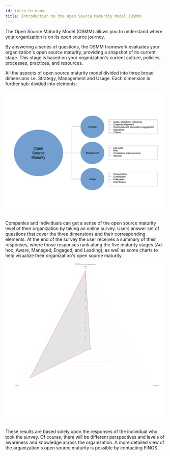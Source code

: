 ```yaml
---
id: intro-to-osmm
title: Introduction to the Open Source Maturity Model (OSMM)
---
```

<!--
SPDX-FileCopyrightText: 2021 Wipro, Ltd.

SPDX-License-Identifier: CC-BY-SA-4.0
-->

The Open Source Maturity Model (OSMM) allows you to understand where your organization is on its open source journey.

By answering a series of questions, the OSMM framework evaluates your organization's open source maturity, providing a snapshot of its current stage. This stage is based on your organization's current culture, policies, processes, practices, and resources.

All the aspects of open source maturity model divided into three broad dimensions i.e. Strategy, Management and Usage. Each dimension is further sub-divided into elements:

<img src="../img/osmm-summary-diagram.png" alt="A diagram summarizing the OSMM, showing the dimensions of Strategy, Management, and Usage and each of their respective elements">

Companies and individuals can get a sense of the open source maturity level of their organization by taking an online survey. Users answer set of questions that cover the three dimensions and their corresponding elements. At the end of the survey the user receives a summary of their responses, where those responses rank along the five maturity stages (Ad-hoc, Aware, Managed, Engaged, and Leading), as well as some charts to help visualize their organization's open source maturity.

<img src="../img/spiderchart-example-summary.png" alt="An example of a spider chart summarizing an organization's open source maturity">

These results are based solely upon the responses of the individual who took the survey. Of course, there will be different perspectives and levels of awareness and knowledge across the organization. A more detailed view of the organization's open source maturity is possible by contacting FINOS.